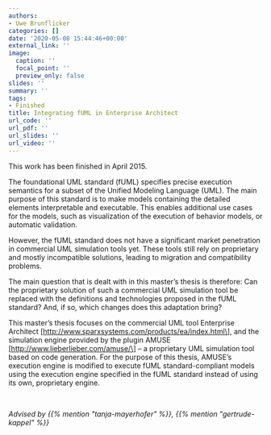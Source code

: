 ```yaml
---
authors:
- Uwe Brunflicker
categories: []
date: '2020-05-08 15:44:46+00:00'
external_link: ''
image:
  caption: ''
  focal_point: ''
  preview_only: false
slides: ''
summary: ''
tags:
- Finished
title: Integrating fUML in Enterprise Architect
url_code: ''
url_pdf: ''
url_slides: ''
url_video: ''
---
```


This work has been finished in April 2015.

The foundational UML standard (fUML) specifies precise execution semantics for a subset of the Unified Modeling Language (UML). The main purpose of this standard is to make models containing the detailed elements interpretable and executable. This enables additional use cases for the models, such as visualization of the execution of behavior models, or automatic validation.

However, the fUML standard does not have a significant market penetration in commercial UML simulation tools yet. These tools still rely on proprietary and mostly incompatible solutions, leading to migration and compatibility problems.

The main question that is dealt with in this master’s thesis is therefore: Can the proprietary solution of such a commercial UML simulation tool be replaced with the definitions and technologies proposed in the fUML standard? And, if so, which changes does this adaptation bring?

This master’s thesis focuses on the commercial UML tool Enterprise Architect \[http://www.sparxsystems.com/products/ea/index.html\], and the simulation engine provided by the plugin AMUSE \[http://www.lieberlieber.com/amuse/\] – a proprietary UML simulation tool based on code generation. For the purpose of this thesis, AMUSE’s execution engine is modified to execute fUML standard-compliant models using the execution engine specified in the fUML standard instead of using its own, proprietary engine.

&nbsp;

*Advised by {{% mention "tanja-mayerhofer" %}}, {{% mention "gertrude-kappel" %}}*